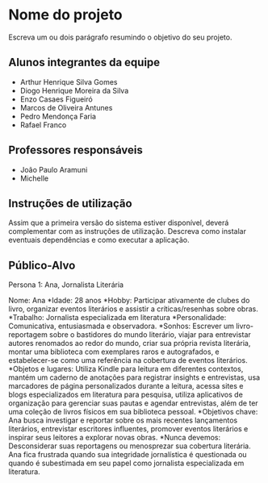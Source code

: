 # Nome do projeto

Escreva um ou dois parágrafo resumindo o objetivo do seu projeto.

## Alunos integrantes da equipe

* Arthur Henrique Silva Gomes
* Diogo Henrique Moreira da Silva
* Enzo Casaes Figueiró
* Marcos de Oliveira Antunes
* Pedro Mendonça Faria
* Rafael Franco

## Professores responsáveis

* João Paulo Aramuni
* Michelle

## Instruções de utilização

Assim que a primeira versão do sistema estiver disponível, deverá complementar com as instruções de utilização. Descreva como instalar eventuais dependências e como executar a aplicação.

## Público-Alvo

Persona 1: Ana, Jornalista Literária 

Nome: Ana 
*Idade: 28 anos 
*Hobby: Participar ativamente de clubes do livro, organizar eventos literários e assistir a críticas/resenhas sobre obras. 
*Trabalho: Jornalista especializada em literatura 
*Personalidade: Comunicativa, entusiasmada e observadora. 
*Sonhos: Escrever um livro-reportagem sobre o bastidores do mundo literário, viajar para entrevistar autores renomados ao redor do mundo, criar sua própria revista literária, montar uma biblioteca com exemplares raros e autografados, e estabelecer-se como uma referência na cobertura de eventos literários. 
*Objetos e lugares: Utiliza Kindle para leitura em diferentes contextos, mantém um caderno de anotações para registrar insights e entrevistas, usa marcadores de página personalizados durante a leitura, acessa sites e blogs especializados em literatura para pesquisa, utiliza aplicativos de organização para gerenciar suas pautas e agendar entrevistas, além de ter uma coleção de livros físicos em sua biblioteca pessoal. 
*Objetivos chave: Ana busca investigar e reportar sobre os mais recentes lançamentos literários, entrevistar escritores influentes, promover eventos literários e inspirar seus leitores a explorar novas obras. 
*Nunca devemos: Desconsiderar suas reportagens ou menosprezar sua cobertura literária. Ana fica frustrada quando sua integridade jornalística é questionada ou quando é subestimada em seu papel como jornalista especializada em literatura. 
